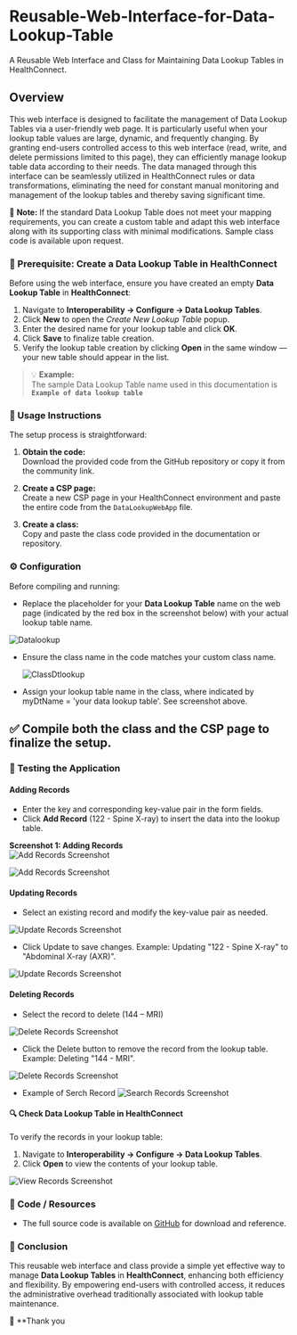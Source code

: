 # Reusable-Web-Interface-for-Data-Lookup-Table
A Reusable Web Interface and Class for Maintaining Data Lookup Tables in HealthConnect.
## Overview
This web interface is designed to facilitate the management of Data Lookup Tables via a user-friendly web page. It is particularly useful when your lookup table values are large, dynamic, and frequently changing. By granting end-users controlled access to this web interface (read, write, and delete permissions limited to this page), they can efficiently manage lookup table data according to their needs.
The data managed through this interface can be seamlessly utilized in HealthConnect rules or data transformations, eliminating the need for constant manual monitoring and management of the lookup tables and thereby saving significant time.

🚨 **Note:** If the standard Data Lookup Table does not meet your mapping requirements, you can create a custom table and adapt this web interface along with its supporting class with minimal modifications. Sample class code is available upon request.

### 🧩 Prerequisite: Create a Data Lookup Table in HealthConnect

Before using the web interface, ensure you have created an empty **Data Lookup Table** in **HealthConnect**:

1. Navigate to **Interoperability → Configure → Data Lookup Tables**.  
2. Click **New** to open the *Create New Lookup Table* popup.  
3. Enter the desired name for your lookup table and click **OK**.  
4. Click **Save** to finalize table creation.  
5. Verify the lookup table creation by clicking **Open** in the same window — your new table should appear in the list.  

> 💡 **Example:**  
> The sample Data Lookup Table name used in this documentation is  
> **`Example of data lookup table`**

### 🚀 Usage Instructions

The setup process is straightforward:

1. **Obtain the code:**  
   Download the provided code from the GitHub repository or copy it from the community link.

2. **Create a CSP page:**  
   Create a new CSP page in your HealthConnect environment and paste the entire code from the `DataLookupWebApp` file.

3. **Create a class:**  
   Copy and paste the class code provided in the documentation or repository.

### ⚙️ Configuration

Before compiling and running:

- Replace the placeholder for your **Data Lookup Table** name on the web page (indicated by the red box in the screenshot below) with your actual lookup table name.

![Datalookup](Images/DataLookup.PNG)

- Ensure the class name in the code matches your custom class name.

  ![ClassDtlookup](Images/ClassDtLookup.png)

-	Assign your lookup table name in the class, where indicated by myDtName = 'your data lookup table'. See screenshot above.

## ✅ Compile both the class and the CSP page to finalize the setup.

### 🧪 Testing the Application

#### Adding Records

- Enter the key and corresponding key-value pair in the form fields.  
- Click **Add Record** (122 - Spine X-ray) to insert the data into the lookup table.

**Screenshot 1: Adding Records**  
![Add Records Screenshot](Images/AddRecord1.PNG)

![Add Records Screenshot](Images/AddRecord2.PNG)

####  Updating Records
-	Select an existing record and modify the key-value pair as needed.
  
![Update Records Screenshot](Images/UpdateRecord1.PNG)

-  Click Update to save changes. 
Example: Updating "122 - Spine X-ray" to "Abdominal X-ray (AXR)".

![Update Records Screenshot](Images/UpdateRecord2.PNG)

#### Deleting Records
-	Select the record to delete (144 – MRI)

![Delete Records Screenshot](Images/DeleteRecord1.PNG)

-	Click the Delete button to remove the record from the lookup table.
Example: Deleting "144 - MRI".

![Delete Records Screenshot](Images/DeleteRecord2.PNG)

- Example of Serch Record
![Search Records Screenshot](Images/SearchRecord.PNG)

#### 🔍 Check Data Lookup Table in HealthConnect

To verify the records in your lookup table:

1. Navigate to **Interoperability → Configure → Data Lookup Tables**.  
2. Click **Open** to view the contents of your lookup table.

![View Records Screenshot](Images/ViewRecordDT.png)

### 💾 Code / Resources

- The full source code is available on [GitHub](#) for download and reference.

### 🏁 Conclusion

This reusable web interface and class provide a simple yet effective way to manage **Data Lookup Tables** in **HealthConnect**, enhancing both efficiency and flexibility. By empowering end-users with controlled access, it reduces the administrative overhead traditionally associated with lookup table maintenance.

💬 **Thank you 
